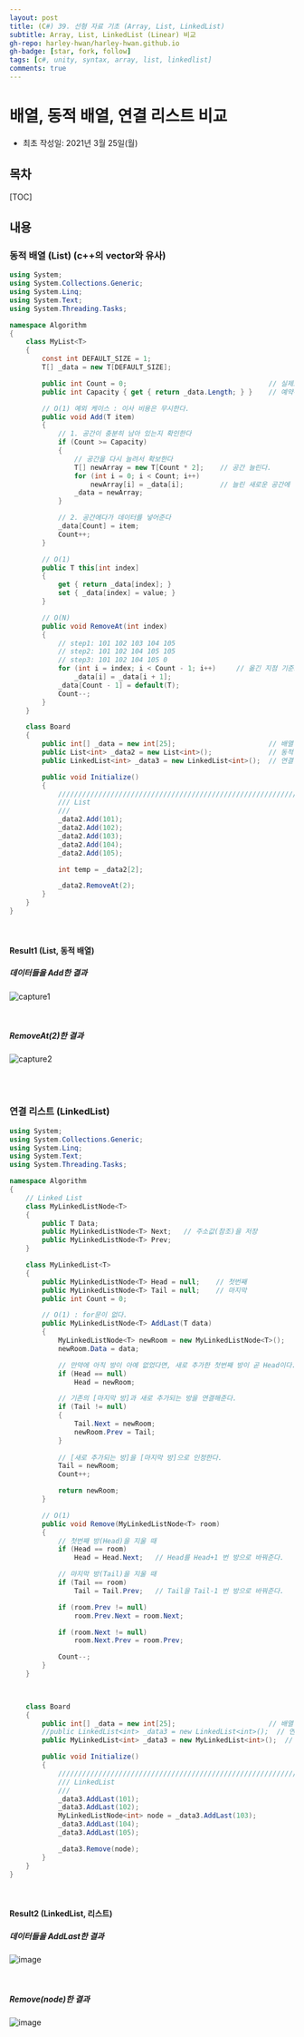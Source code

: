 ```yaml
---
layout: post
title: (C#) 39. 선형 자료 기초 (Array, List, LinkedList)
subtitle: Array, List, LinkedList (Linear) 비교
gh-repo: harley-hwan/harley-hwan.github.io
gh-badge: [star, fork, follow]
tags: [c#, unity, syntax, array, list, linkedlist]
comments: true
---
```


# 배열, 동적 배열, 연결 리스트 비교

- 최초 작성일: 2021년 3월 25일(월)

## 목차

[TOC]

## 내용

### 동적 배열 (List) (c++의 vector와 유사) 

```c#
using System;
using System.Collections.Generic;
using System.Linq;
using System.Text;
using System.Threading.Tasks;

namespace Algorithm
{
    class MyList<T>
    {
        const int DEFAULT_SIZE = 1;
        T[] _data = new T[DEFAULT_SIZE];

        public int Count = 0;                                   // 실제로 사용중인 데이터 개수
        public int Capacity { get { return _data.Length; } }    // 예약된 데이터 개수

        // O(1) 예외 케이스 : 이사 비용은 무시한다.
        public void Add(T item)
        {
            // 1. 공간이 충분히 남아 있는지 확인한다
            if (Count >= Capacity)
            {
                // 공간을 다시 늘려서 확보한다
                T[] newArray = new T[Count * 2];    // 공간 늘린다.
                for (int i = 0; i < Count; i++)
                    newArray[i] = _data[i];         // 늘린 새로운 공간에 하나씩 넣는다. (이사)
                _data = newArray;
            }

            // 2. 공간에다가 데이터를 넣어준다
            _data[Count] = item;
            Count++;
        }

        // O(1)
        public T this[int index]
        {
            get { return _data[index]; }
            set { _data[index] = value; }
        }

        // O(N)
        public void RemoveAt(int index)
        {
            // step1: 101 102 103 104 105
            // step2: 101 102 104 105 105
            // step3: 101 102 104 105 0
            for (int i = index; i < Count - 1; i++)     // 옮긴 지점 기준으로 뒤에 있는 것들을 한칸씩 당겨줌.
                _data[i] = _data[i + 1];
            _data[Count - 1] = default(T);
            Count--;
        }
    }

    class Board
    {
        public int[] _data = new int[25];                       // 배열
        public List<int> _data2 = new List<int>();              // 동적 배열 (c++ vector)
        public LinkedList<int> _data3 = new LinkedList<int>();  // 연결 리스트 (list)

        public void Initialize()
        {
            ///////////////////////////////////////////////////////////
            /// List
            /// 
            _data2.Add(101);
            _data2.Add(102);
            _data2.Add(103);
            _data2.Add(104);
            _data2.Add(105);

            int temp = _data2[2];

            _data2.RemoveAt(2);
        }
    }
}

```

<br/>

#### Result1 (List, 동적 배열)

##### 데이터들을 Add한 결과

![capture1](https://user-images.githubusercontent.com/68185569/159429242-00c0c876-ba31-48dc-ad07-6c49d912e336.PNG)

<br/>

##### RemoveAt(2)한 결과

![capture2](https://user-images.githubusercontent.com/68185569/159429253-12991448-ccbc-4923-a8cf-8aeb08f97b08.PNG)

<br/>

<br/>

### 연결 리스트 (LinkedList)

```c#
using System;
using System.Collections.Generic;
using System.Linq;
using System.Text;
using System.Threading.Tasks;

namespace Algorithm
{
    // Linked List
    class MyLinkedListNode<T>
    {
        public T Data;
        public MyLinkedListNode<T> Next;   // 주소값(참조)을 저장
        public MyLinkedListNode<T> Prev;   
    }

    class MyLinkedList<T>
    {
        public MyLinkedListNode<T> Head = null;    // 첫번째
        public MyLinkedListNode<T> Tail = null;    // 마지막
        public int Count = 0;

        // O(1) : for문이 없다.
        public MyLinkedListNode<T> AddLast(T data)
        {
            MyLinkedListNode<T> newRoom = new MyLinkedListNode<T>();
            newRoom.Data = data;

            // 만약에 아직 방이 아예 없었다면, 새로 추가한 첫번째 방이 곧 Head이다.
            if (Head == null)
                Head = newRoom;

            // 기존의 [마지막 방]과 새로 추가되는 방을 연결해준다.
            if (Tail != null)
            {
                Tail.Next = newRoom;
                newRoom.Prev = Tail;
            }
            
            // [새로 추가되는 방]을 [마지막 방]으로 인정한다.
            Tail = newRoom;
            Count++;

            return newRoom;
        }

        // O(1)
        public void Remove(MyLinkedListNode<T> room)
        {
            // 첫번째 방(Head)을 지울 때
            if (Head == room)       
                Head = Head.Next;   // Head를 Head+1 번 방으로 바꿔준다.

            // 마지막 방(Tail)을 지울 때
            if (Tail == room)       
                Tail = Tail.Prev;   // Tail을 Tail-1 번 방으로 바꿔준다.

            if (room.Prev != null)
                room.Prev.Next = room.Next;

            if (room.Next != null)
                room.Next.Prev = room.Prev;

            Count--;
        }
    }

    

    class Board
    {
        public int[] _data = new int[25];                       // 배열
        //public LinkedList<int> _data3 = new LinkedList<int>();  // 연결 리스트 (c++ list)
        public MyLinkedList<int> _data3 = new MyLinkedList<int>();  // 직접 구현한 연결 리스트

        public void Initialize()
        {
            ////////////////////////////////////////////////////////////
            /// LinkedList
            ///
            _data3.AddLast(101);
            _data3.AddLast(102);
            MyLinkedListNode<int> node = _data3.AddLast(103);
            _data3.AddLast(104);
            _data3.AddLast(105);

            _data3.Remove(node);
        }
    }
}

```

<br/>

#### Result2 (LinkedList, 리스트)

##### 데이터들을 AddLast한 결과

![image](https://user-images.githubusercontent.com/68185569/159436007-c5dcea8e-4e22-4479-b841-68d849693649.png)

<br/>

##### Remove(node)한 결과

![image](https://user-images.githubusercontent.com/68185569/159436034-bbe1cdf4-3259-4e1a-84e3-f1fd50ae55e8.png)

